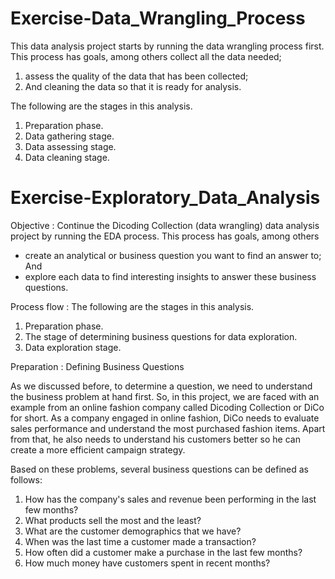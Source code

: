 # Exercise-Data_Wrangling_Process
This data analysis project starts by running the data wrangling process first. This process has goals, among others  collect all the data needed; 
1. assess the quality of the data that has been collected; 
2. And cleaning the data so that it is ready for analysis.

The following are the stages in this analysis.
1. Preparation phase. 
2. Data gathering stage.
3. Data assessing stage.
4. Data cleaning stage.

# Exercise-Exploratory_Data_Analysis
Objective : Continue the Dicoding Collection (data wrangling) data analysis project by running the EDA process. This process has goals, among others
- create an analytical or business question you want to find an answer to; And
- explore each data to find interesting insights to answer these business questions.

Process flow : The following are the stages in this analysis.
1. Preparation phase.
2. The stage of determining business questions for data exploration.
3. Data exploration stage.

Preparation :
Defining Business Questions
    
As we discussed before, to determine a question, we need to understand the business problem at hand first. So, in this project, we are faced with an example from an online fashion company called Dicoding Collection or DiCo for short.
As a company engaged in online fashion, DiCo needs to evaluate sales performance and understand the most purchased fashion items. Apart from that, he also needs to understand his customers better so he can create a more efficient campaign strategy.

Based on these problems, several business questions can be defined as follows:
1. How has the company's sales and revenue been performing in the last few months?
2. What products sell the most and the least?
3. What are the customer demographics that we have?
4. When was the last time a customer made a transaction?
5. How often did a customer make a purchase in the last few months?
6. How much money have customers spent in recent months?
